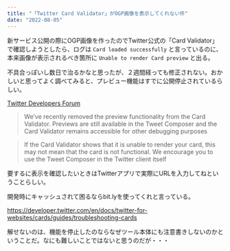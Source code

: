 ```yaml
---
title: "「Twitter Card Validator」がOGP画像を表示してくれない件"
date: "2022-08-05"
---
```


新サービス公開の際にOGP画像を作ったのでTwitter公式の「Card Validator」で確認しようとしたら、ログは `Card loaded successfully` と言っているのに、本来画像が表示されるべき箇所に `Unable to render Card preview` と出る。

不具合っぽいし数日で治るかなと思ったが、２週間経っても修正されない。おかしいと思ってよく調べてみると、プレビュー機能はすでに公開停止されているらしい。

[Twitter Developers Forum](https://twittercommunity.com/t/card-validator-preview-removal/175006)

> We’ve recently removed the preview functionality from the Card Validator. Previews are still available in the Tweet Composer and the Card Validator remains accessible for other debugging purposes

> If the Card Validator shows that it is unable to render your card, this may not mean that the card is not functional. We encourage you to use the Tweet Composer in the Twitter client itself

要するに表示を確認したいときはTwitterアプリで実際にURLを入力してねということらしい。

開発時にキャッシュされて困るならbit.lyを使ってくれと言っている。

https://developer.twitter.com/en/docs/twitter-for-websites/cards/guides/troubleshooting-cards

解せないのは、機能を停止したのならなぜツール本体にも注意書きしないのかということだ。なにも難しいことではないと思うのだが・・・
